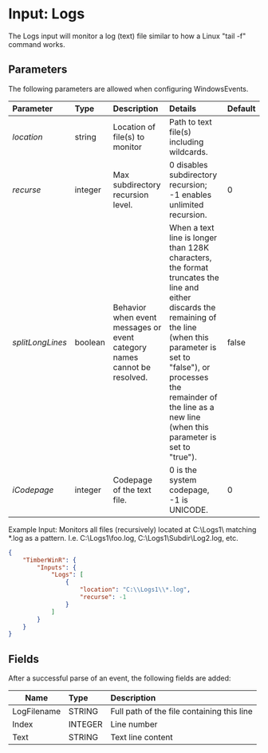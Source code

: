 # Input: Logs

The Logs input will monitor a log (text) file similar to how a Linux "tail -f" command works. 

## Parameters
The following parameters are allowed when configuring WindowsEvents.

| Parameter         |     Type       |  Description                                                             | Details               |  Default |
| :---------------- |:---------------| :----------------------------------------------------------------------- | :---------------------------  | :-- |
| *location*        | string  |Location of file(s) to monitor                                           | Path to text file(s) including wildcards. |     |
| *recurse*         | integer |Max subdirectory recursion level.                                       | 0 disables subdirectory recursion; -1 enables unlimited recursion. | 0 |
| *splitLongLines*  | boolean |Behavior when event messages or event category names cannot be resolved. |When a text line is longer than 128K characters, the format truncates the line and either discards the remaining of the line (when this parameter is set to "false"), or processes the remainder of the line as a new line (when this parameter is set to "true").| false |
| *iCodepage*       | integer |Codepage of the text file.                                              | 0 is the system codepage, -1 is UNICODE.                         | 0  |

Example Input: Monitors all files (recursively) located at C:\Logs1\ matching *.log as a pattern.  I.e. C:\Logs1\foo.log, C:\Logs1\Subdir\Log2.log, etc.

```json
{
    "TimberWinR": {
        "Inputs": {
            "Logs": [
                {
                    "location": "C:\\Logs1\\*.log",
                    "recurse": -1
                }
            ]
		}
	}
}
```
## Fields
After a successful parse of an event, the following fields are added:

| Name | Type | Description |
| ---- |:-----| :-----------|
| LogFilename | STRING |Full path of the file containing this line | 
| Index | INTEGER | Line number |
| Text | STRING | Text line content  |

